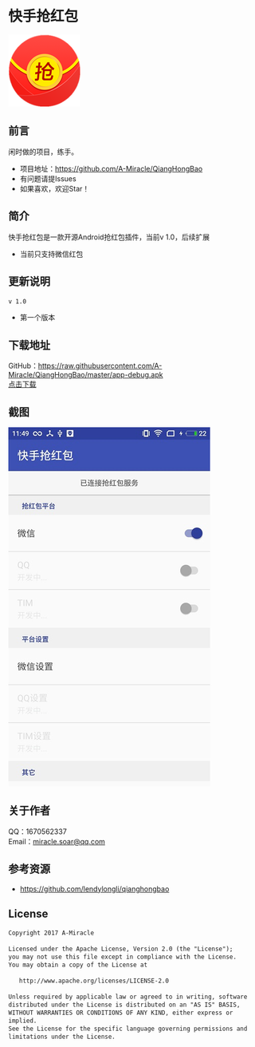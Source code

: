 # 快手抢红包
![](https://raw.githubusercontent.com/A-Miracle/QiangHongBao/master/app/src/main/res/mipmap-xxhdpi/ic_launcher.png)

## 前言
闲时做的项目，练手。

- 项目地址：https://github.com/A-Miracle/QiangHongBao
- 有问题请提Issues
- 如果喜欢，欢迎Star！

## 简介
快手抢红包是一款开源Android抢红包插件，当前v 1.0，后续扩展

- 当前只支持微信红包

## 更新说明
`v 1.0`

- 第一个版本

## 下载地址
GitHub：https://raw.githubusercontent.com/A-Miracle/QiangHongBao/master/app-debug.apk<br>
[点击下载](https://raw.githubusercontent.com/A-Miracle/QiangHongBao/master/app-debug.apk)

## 截图
![](https://raw.githubusercontent.com/A-Miracle/QiangHongBao/master/pic/01.jpg)

## 关于作者
QQ：1670562337<br>
Email：miracle.soar@qq.com

## 参考资源
- https://github.com/lendylongli/qianghongbao

## License

    Copyright 2017 A-Miracle

    Licensed under the Apache License, Version 2.0 (the "License");
    you may not use this file except in compliance with the License.
    You may obtain a copy of the License at

       http://www.apache.org/licenses/LICENSE-2.0

    Unless required by applicable law or agreed to in writing, software
    distributed under the License is distributed on an "AS IS" BASIS,
    WITHOUT WARRANTIES OR CONDITIONS OF ANY KIND, either express or implied.
    See the License for the specific language governing permissions and
    limitations under the License.


